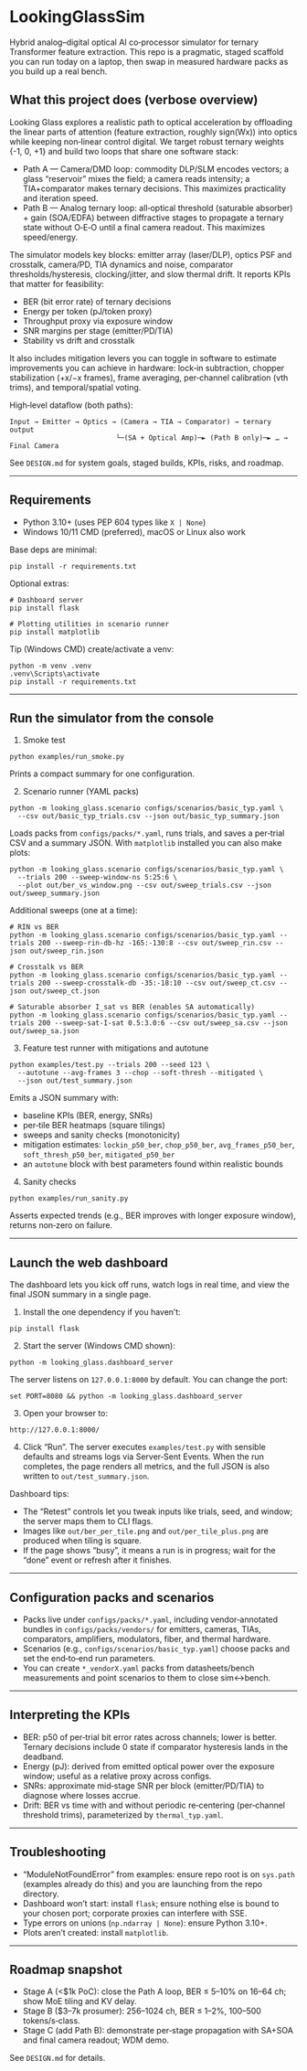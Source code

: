 # LookingGlassSim

Hybrid analog–digital optical AI co‑processor simulator for ternary Transformer feature extraction. This repo is a pragmatic, staged scaffold you can run today on a laptop, then swap in measured hardware packs as you build up a real bench.

## What this project does (verbose overview)

Looking Glass explores a realistic path to optical acceleration by offloading the linear parts of attention (feature extraction, roughly sign(Wx)) into optics while keeping non‑linear control digital. We target robust ternary weights {-1, 0, +1} and build two loops that share one software stack:

- Path A — Camera/DMD loop: commodity DLP/SLM encodes vectors; a glass “reservoir” mixes the field; a camera reads intensity; a TIA+comparator makes ternary decisions. This maximizes practicality and iteration speed.
- Path B — Analog ternary loop: all‑optical threshold (saturable absorber) + gain (SOA/EDFA) between diffractive stages to propagate a ternary state without O‑E‑O until a final camera readout. This maximizes speed/energy.

The simulator models key blocks: emitter array (laser/DLP), optics PSF and crosstalk, camera/PD, TIA dynamics and noise, comparator thresholds/hysteresis, clocking/jitter, and slow thermal drift. It reports KPIs that matter for feasibility:

- BER (bit error rate) of ternary decisions
- Energy per token (pJ/token proxy)
- Throughput proxy via exposure window
- SNR margins per stage (emitter/PD/TIA)
- Stability vs drift and crosstalk

It also includes mitigation levers you can toggle in software to estimate improvements you can achieve in hardware: lock‑in subtraction, chopper stabilization (+x/−x frames), frame averaging, per‑channel calibration (vth trims), and temporal/spatial voting.

High‑level dataflow (both paths):

```
Input → Emitter → Optics → (Camera → TIA → Comparator) → ternary output
                          └─(SA + Optical Amp)─► (Path B only)─► … → Final Camera
```

See `DESIGN.md` for system goals, staged builds, KPIs, risks, and roadmap.

---

## Requirements

- Python 3.10+ (uses PEP 604 types like `X | None`)
- Windows 10/11 CMD (preferred), macOS or Linux also work

Base deps are minimal:

```
pip install -r requirements.txt
```

Optional extras:

```
# Dashboard server
pip install flask

# Plotting utilities in scenario runner
pip install matplotlib
```

Tip (Windows CMD) create/activate a venv:

```
python -m venv .venv
.venv\Scripts\activate
pip install -r requirements.txt
```

---

## Run the simulator from the console

1) Smoke test
```
python examples/run_smoke.py
```
Prints a compact summary for one configuration.

2) Scenario runner (YAML packs)
```
python -m looking_glass.scenario configs/scenarios/basic_typ.yaml \
  --csv out/basic_typ_trials.csv --json out/basic_typ_summary.json
```
Loads packs from `configs/packs/*.yaml`, runs trials, and saves a per‑trial CSV and a summary JSON. With `matplotlib` installed you can also make plots:

```
python -m looking_glass.scenario configs/scenarios/basic_typ.yaml \
  --trials 200 --sweep-window-ns 5:25:6 \
  --plot out/ber_vs_window.png --csv out/sweep_trials.csv --json out/sweep_summary.json
```

Additional sweeps (one at a time):
```
# RIN vs BER
python -m looking_glass.scenario configs/scenarios/basic_typ.yaml --trials 200 --sweep-rin-db-hz -165:-130:8 --csv out/sweep_rin.csv --json out/sweep_rin.json

# Crosstalk vs BER
python -m looking_glass.scenario configs/scenarios/basic_typ.yaml --trials 200 --sweep-crosstalk-db -35:-18:10 --csv out/sweep_ct.csv --json out/sweep_ct.json

# Saturable absorber I_sat vs BER (enables SA automatically)
python -m looking_glass.scenario configs/scenarios/basic_typ.yaml --trials 200 --sweep-sat-I-sat 0.5:3.0:6 --csv out/sweep_sa.csv --json out/sweep_sa.json
```

3) Feature test runner with mitigations and autotune
```
python examples/test.py --trials 200 --seed 123 \
  --autotune --avg-frames 3 --chop --soft-thresh --mitigated \
  --json out/test_summary.json
```
Emits a JSON summary with:

- baseline KPIs (BER, energy, SNRs)
- per‑tile BER heatmaps (square tilings)
- sweeps and sanity checks (monotonicity)
- mitigation estimates: `lockin_p50_ber`, `chop_p50_ber`, `avg_frames_p50_ber`, `soft_thresh_p50_ber`, `mitigated_p50_ber`
- an `autotune` block with best parameters found within realistic bounds

4) Sanity checks
```
python examples/run_sanity.py
```
Asserts expected trends (e.g., BER improves with longer exposure window), returns non‑zero on failure.

---

## Launch the web dashboard

The dashboard lets you kick off runs, watch logs in real time, and view the final JSON summary in a single page.

1) Install the one dependency if you haven’t:
```
pip install flask
```

2) Start the server (Windows CMD shown):
```
python -m looking_glass.dashboard_server
```
The server listens on `127.0.0.1:8000` by default. You can change the port:
```
set PORT=8080 && python -m looking_glass.dashboard_server
```

3) Open your browser to:
```
http://127.0.0.1:8000/
```

4) Click “Run”. The server executes `examples/test.py` with sensible defaults and streams logs via Server‑Sent Events. When the run completes, the page renders all metrics, and the full JSON is also written to `out/test_summary.json`.

Dashboard tips:

- The “Retest” controls let you tweak inputs like trials, seed, and window; the server maps them to CLI flags.
- Images like `out/ber_per_tile.png` and `out/per_tile_plus.png` are produced when tiling is square.
- If the page shows “busy”, it means a run is in progress; wait for the “done” event or refresh after it finishes.

---

## Configuration packs and scenarios

- Packs live under `configs/packs/*.yaml`, including vendor‑annotated bundles in `configs/packs/vendors/` for emitters, cameras, TIAs, comparators, amplifiers, modulators, fiber, and thermal hardware.
- Scenarios (e.g., `configs/scenarios/basic_typ.yaml`) choose packs and set the end‑to‑end run parameters.
- You can create `*_vendorX.yaml` packs from datasheets/bench measurements and point scenarios to them to close sim↔bench.

---

## Interpreting the KPIs

- BER: p50 of per‑trial bit error rates across channels; lower is better. Ternary decisions include 0 state if comparator hysteresis lands in the deadband.
- Energy (pJ): derived from emitted optical power over the exposure window; useful as a relative proxy across configs.
- SNRs: approximate mid‑stage SNR per block (emitter/PD/TIA) to diagnose where losses accrue.
- Drift: BER vs time with and without periodic re‑centering (per‑channel threshold trims), parameterized by `thermal_typ.yaml`.

---

## Troubleshooting

- “ModuleNotFoundError” from examples: ensure repo root is on `sys.path` (examples already do this) and you are launching from the repo directory.
- Dashboard won’t start: install `flask`; ensure nothing else is bound to your chosen port; corporate proxies can interfere with SSE.
- Type errors on unions (`np.ndarray | None`): ensure Python 3.10+.
- Plots aren’t created: install `matplotlib`.

---

## Roadmap snapshot

- Stage A (<$1k PoC): close the Path A loop, BER ≤ 5–10% on 16–64 ch; show MoE tiling and KV delay.
- Stage B ($3–7k prosumer): 256–1024 ch, BER ≤ 1–2%, 100–500 tokens/s‑class.
- Stage C (add Path B): demonstrate per‑stage propagation with SA+SOA and final camera readout; WDM demo.

See `DESIGN.md` for details.
